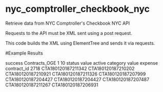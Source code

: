 # nyc_comptroller_checkbook_nyc
Retrieve data from NYC Comptroller's Checkbook NYC API

Requests to the API must be XML sent using a post request.

This code builds the XML using ElementTree and sends it via requests.

#Example Results
<?xml version="1.0"?>
<response>
  <status>
    <result>success</result>
  </status>
  <request_criteria>
    <request>
      <type_of_data>Contracts_OGE</type_of_data>
      <records_from>1</records_from>
      <max_records>10</max_records>
      <search_criteria>
        <criteria>
          <name>status</name>
          <type>value</type>
          <value>active</value>
        </criteria>
        <criteria>
          <name>category</name>
          <type>value</type>
          <value>expense</value>
        </criteria>
      </search_criteria>
      <response_columns>
        <column>contract_id</column>
      </response_columns>
    </request>
  </request_criteria>
  <result_records>
    <record_count>2718</record_count>
    <contract_transactions>
      <transaction>
        <contract_id>CTA180120187211342</contract_id>
      </transaction>
      <transaction>
        <contract_id>CTA180120187210202</contract_id>
      </transaction>
      <transaction>
        <contract_id>CTA180120187210921</contract_id>
      </transaction>
      <transaction>
        <contract_id>CTA180120187211326</contract_id>
      </transaction>
      <transaction>
        <contract_id>CTA180120187207999</contract_id>
      </transaction>
      <transaction>
        <contract_id>CTA180120187204427</contract_id>
      </transaction>
      <transaction>
        <contract_id>CTA180120187204427</contract_id>
      </transaction>
      <transaction>
        <contract_id>CTA180120187207487</contract_id>
      </transaction>
      <transaction>
        <contract_id>CTA180120187211267</contract_id>
      </transaction>
      <transaction>
        <contract_id>CTA180120187206931</contract_id>
      </transaction>
    </contract_transactions>
  </result_records>
</response>
